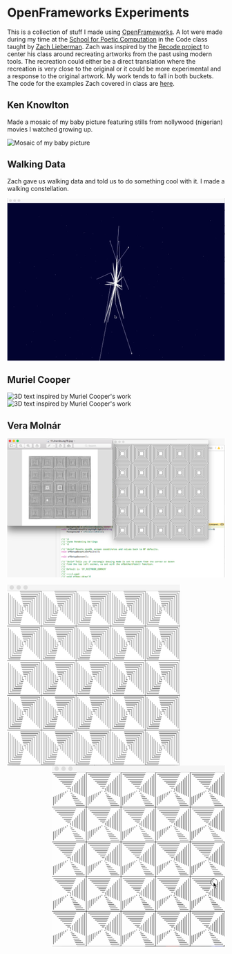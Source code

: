 # OpenFrameworks Experiments

This is a collection of stuff I made using [OpenFrameworks](http://openframeworks.cc/). A lot were made during my time at the [School for Poetic Computation](http://sfpc.io/) in the Code class taught by [Zach Lieberman](http://thesystemis.com/).  Zach was inspired by the [Recode project](http://recodeproject.com/) to center his class around recreating artworks from the past using modern tools. The recreation could either be a direct translation where the recreation is very close to the original or it could be more experimental and a response to the original artwork. My work tends to fall in both buckets. The code for the examples Zach covered in class are [here](https://github.com/ofZach/sfpcRecreatingThePastSpring2018).

## Ken Knowlton

Made a mosaic of my baby picture featuring stills from nollywood (nigerian) movies I watched growing up.

![Mosaic of my baby picture](imgs/mosaic.gif)


## Walking Data

Zach gave us walking data and told us to do something cool with it. I made a walking constellation.

![A constellation walking among the stars](imgs/walkingConstellation.gif)


## Muriel Cooper
![3D text inspired by Muriel Cooper's work](imgs/muriel-3D-2.gif)
![3D text inspired by Muriel Cooper's work](imgs/muriel-3D.gif)

## Vera Molnár

![Vera Molnar work, left is my recreation, right is original](imgs/vera-comparison.png)
<div align="center">
  <img align="left" width="400" alt="Vera Molnar animation" src="imgs/vera2.gif"/>
  <img align="right" width="400" alt="Vera Molnar animation" src="imgs/vera1.gif"/>
</div>
